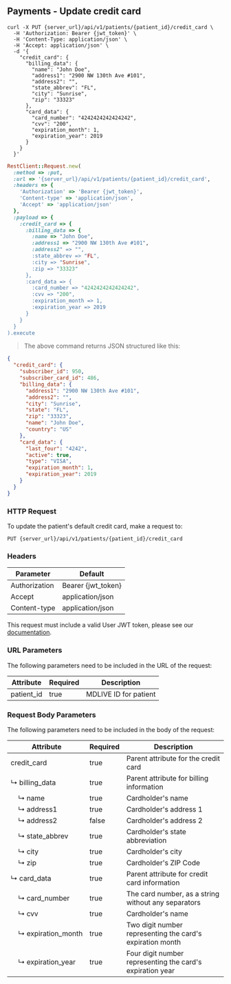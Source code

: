 ## Payments - Update credit card

```shell
curl -X PUT {server_url}/api/v1/patients/{patient_id}/credit_card \
  -H 'Authorization: Bearer {jwt_token}' \
  -H 'Content-Type: application/json' \
  -H 'Accept: application/json' \
  -d '{
    "credit_card": {
      "billing_data": {
        "name": "John Doe",
        "address1": "2900 NW 130th Ave #101",
        "address2": "",
        "state_abbrev": "FL",
        "city": "Sunrise",
        "zip": "33323"
      },
      "card_data": {
        "card_number": "4242424242424242",
        "cvv": "200",
        "expiration_month": 1,
        "expiration_year": 2019
      }
    }
  }'
```

```ruby
RestClient::Request.new(
  :method => :put,
  :url => '{server_url}/api/v1/patients/{patient_id}/credit_card',
  :headers => {
    'Authorization' => 'Bearer {jwt_token}',
    'Content-type' => 'application/json',
    'Accept' => 'application/json'
  },
  :payload => {
    :credit_card => {
      :billing_data => {
        :name => "John Doe",
        :address1 => "2900 NW 130th Ave #101",
        :address2" => "",
        :state_abbrev => "FL",
        :city => "Sunrise",
        :zip => "33323"
      },
      :card_data => {
        :card_number => "4242424242424242",
        :cvv => "200",
        :expiration_month => 1,
        :expiration_year => 2019
      }
    }
  }
).execute
```

> The above command returns JSON structured like this:

```json
{
  "credit_card": {
    "subscriber_id": 950,
    "subscriber_card_id": 486,
    "billing_data": {
      "address1": "2900 NW 130th Ave #101",
      "address2": "",
      "city": "Sunrise",
      "state": "FL",
      "zip": "33323",
      "name": "John Doe",
      "country": "US"
    },
    "card_data": {
      "last_four": "4242",
      "active": true,
      "type": "VISA",
      "expiration_month": 1,
      "expiration_year": 2019
    }
  }
}
```


### HTTP Request

To update the patient's default credit card, make a request to:

`PUT {server_url}/api/v1/patients/{patient_id}/credit_card`


### Headers

Parameter     | Default
--------------|------------------------
Authorization | Bearer {jwt_token}
Accept        | application/json
Content-type  | application/json

This request must include a valid User JWT token, please see our [documentation](#user-tokens).


### URL Parameters

The following parameters need to be included in the URL of the request:

Attribute  | Required | Description
-----------|----------|----------------------
patient_id | true     | MDLIVE ID for patient


### Request Body Parameters

The following parameters need to be included in the body of the request:

Attribute                      | Required | Description
------------------------------ |----------|--------------------
credit_card                                     | true     | Parent attribute for the credit card
↳&nbsp;billing_data                             | true     | Parent attribute for billing information
&nbsp;&nbsp;&nbsp;&nbsp;↳&nbsp;name             | true     | Cardholder's name
&nbsp;&nbsp;&nbsp;&nbsp;↳&nbsp;address1         | true     | Cardholder's address 1
&nbsp;&nbsp;&nbsp;&nbsp;↳&nbsp;address2         | false    | Cardholder's address 2
&nbsp;&nbsp;&nbsp;&nbsp;↳&nbsp;state_abbrev     | true     | Cardholder's state abbreviation
&nbsp;&nbsp;&nbsp;&nbsp;↳&nbsp;city             | true     | Cardholder's city
&nbsp;&nbsp;&nbsp;&nbsp;↳&nbsp;zip              | true     | Cardholder's ZIP Code
↳&nbsp;card_data                                | true     | Parent attribute for credit card information
&nbsp;&nbsp;&nbsp;&nbsp;↳&nbsp;card_number      | true     | The card number, as a string without any separators
&nbsp;&nbsp;&nbsp;&nbsp;↳&nbsp;cvv              | true     | Cardholder's name
&nbsp;&nbsp;&nbsp;&nbsp;↳&nbsp;expiration_month | true     | Two digit number representing the card's expiration month
&nbsp;&nbsp;&nbsp;&nbsp;↳&nbsp;expiration_year  | true     | Four digit number representing the card's expiration year

